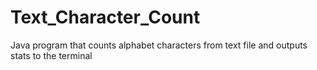 # Text_Character_Count
Java program that counts alphabet characters from text file and outputs stats to the terminal
